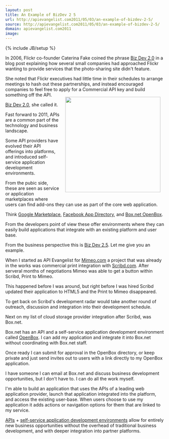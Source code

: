 ```yaml
---
layout: post
title: An Example of BizDev 2 5
url: http://apievangelist.com2011/05/03/an-example-of-bizdev-2-5/
source: http://apievangelist.com2011/05/03/an-example-of-bizdev-2-5/
domain: apievangelist.com2011
image: 
---
```

{% include JB/setup %}
In 2006, Flickr co-founder Caterina Fake coined the phrase <a title="Biz Dev 2.0" href="http://blog.apievangelist.com/2010/10/07/biz-dev-2-0/">Biz Dev 2.0</a> in a blog post explaining how several small companies had approached Flickr wanting to provide services that the photo-sharing site didn't feature.<p></p>
She noted that Flickr executives had little time in their schedules to arrange meetings to hash out these partnerships, and instead encouraged companies to feel free to apply for a Commercial API key and build something off the API.<img style="padding: 15px;" src="http://kinlane-productions.s3.amazonaws.com/flickr.jpg" alt="" width="300" align="right" /><p></p>
<a title="Biz Dev 2.0" href="http://caterina.net/archive/000996.html">Biz Dev 2.0</a>, she called it.<p></p>
Fast forward to 2011, APIs are a common part of the technology and business landscape.<p></p>
Some API providers have evolved their API offerings into platforms, and introduced self-service application development environments.<p></p>
From the pubic side, these are seen as service or application marketplaces where users can find add-ons they can use as part of the core web application.<p></p>
Think <a title="Google Marketplace" href="http://blog.apievangelist.com/2011/04/08/google-apps-marketplace/">Google Marketplace</a>, <a title="Facebook App Directory" href="http://www.facebook.com/apps/directory.php">Facebook App Directory</a>, and <a title="Box.net OpenBox" href="http://blog.apievangelist.com/2011/04/08/box-net-openbox/">Box.net OpenBox</a>.<p></p>
From the developers point of view these offer environments where they can easily build applications that integrate with an existing platform and user base.<p></p>
From the business perspective this is <a title="Biz Dev 2.5" href="http://blog.apievangelist.com/2011/04/08/bizdev-2-5-with-apis-and-self-service-platforms/">Biz Dev 2.5</a>.  Let me give you an example.<p></p>
When I started as API Evangelist for <a title="Mimeo.com" href="http://www.mimeo.com">Mimeo.com</a> a project that was already in the works was commercial print integration with <a title="Scribd.com" href="http://www.scribd.com">Scribd.com</a>.   After serveral months of negotiations Mimeo was able to get a button within Scribd, Print to Mimeo.<p></p>
This happened before I was around, but right before I was hired Scribd updated their application to HTML5 and the Print to Mimeo disappeared.<p></p>
To get back on Scribd's development radar would take another round of outreach, discussion and integration into their development schedule.<p></p>
Next on my list of cloud storage provider integration after Scribd, was Box.net.<p></p>
Box.net has an API and a self-service application development environment called <a title="OpenBox" href="http://www.box.net/developers/actions">OpenBox</a>.  I can add my application and integrate it into Box.net without coordinating with Box.net staff.<p></p>
Once ready I can submit for approval in the OpenBox directory, or keep private and just send invites out to users with a link directly to my OpenBox application.<p></p>
I have someone I can email at Box.net and discuss business development opportunities, but I don't have to.  I can do all the work myself.<img style="padding: 15px;" src="http://kinlane-productions.s3.amazonaws.com/Box.net/box-net-250x161.jpg" alt="" align="right" /><p></p>
I'm able to build an application that uses the APIs of a leading web application provider, launch that application integrated into the platform, and access the existing user-base.   When users choose to use my application it adds actions or navigation options for them that are linked to my service.<p></p>
<a title="APIs" href="http://www.apievangelist.com/api-listing.php">APIs</a> + <a title="self-service application development environments" href="http://blog.apievangelist.com/2011/04/08/anatomy-of-a-self-service-application-platforms/">self-service application development environments</a> allow for entirely new business opportunities without the overhead of traditional business development, and with deeper integration into partner platforms.
